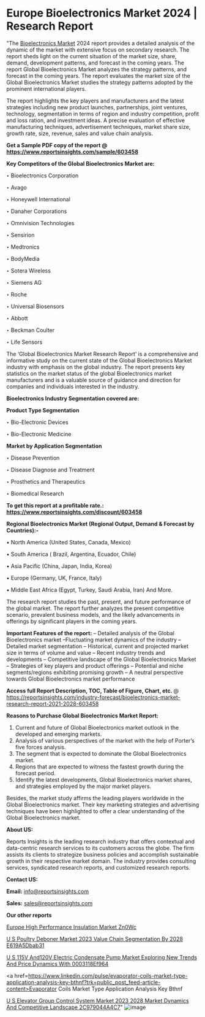 # Europe Bioelectronics Market 2024 | Research Report

"The <a href=https://www.reportsinsights.com/sample/603458>Bioelectronics Market</a> 2024 report provides a detailed analysis of the dynamic of the market with extensive focus on secondary research. The report sheds light on the current situation of the market size, share, demand, development patterns, and forecast in the coming years. The report Global Bioelectronics Market analyzes the strategy patterns, and forecast in the coming years. The report evaluates the market size of the Global Bioelectronics Market studies the strategy patterns adopted by the prominent international players.

The report highlights the key players and manufacturers and the latest strategies including new product launches, partnerships, joint ventures, technology, segmentation in terms of region and industry competition, profit and loss ration, and investment ideas. A precise evaluation of effective manufacturing techniques, advertisement techniques, market share size, growth rate, size, revenue, sales and value chain analysis.

<strong>Get a Sample PDF copy of the report @ <a href=https://www.reportsinsights.com/sample/603458 style=color:#0000ff;>https://www.reportsinsights.com/sample/603458</a></strong>

<strong>Key Competitors of the Global Bioelectronics Market are:</strong>

‣ Bioelectronics Corporation

‣ Avago

‣ Honeywell International

‣ Danaher Corporations

‣ Omnivision Technologies

‣ Sensirion

‣ Medtronics

‣ BodyMedia

‣ Sotera Wireless

‣ Siemens AG

‣ Roche

‣ Universal Biosensors

‣ Abbott

‣ Beckman Coulter

‣ Life Sensors

The ‘Global Bioelectronics Market Research Report’ is a comprehensive and informative study on the current state of the Global Bioelectronics Market industry with emphasis on the global industry. The report presents key statistics on the market status of the global Bioelectronics market manufacturers and is a valuable source of guidance and direction for companies and individuals interested in the industry.

<strong>Bioelectronics Industry Segmentation covered are:</strong>

<strong>Product Type Segmentation</strong>

‣ Bio-Electronic Devices

‣ Bio-Electronic Medicine

<strong>Market by Application Segmentation</strong>

‣ Disease Prevention

‣ Disease Diagnose and Treatment

‣ Prosthetics and Therapeutics

‣ Biomedical Research

<strong>To get this report at a profitable rate.: <a href=https://www.reportsinsights.com/discount/603458 style=color:#0000ff;>https://www.reportsinsights.com/discount/603458</a></strong>

<strong>Regional Bioelectronics Market (Regional Output, Demand &amp; Forecast by Countries):-</strong>

• North America (United States, Canada, Mexico)

• South America ( Brazil, Argentina, Ecuador, Chile)

• Asia Pacific (China, Japan, India, Korea)

• Europe (Germany, UK, France, Italy)

• Middle East Africa (Egypt, Turkey, Saudi Arabia, Iran) And More.

The research report studies the past, present, and future performance of the global market. The report further analyzes the present competitive scenario, prevalent business models, and the likely advancements in offerings by significant players in the coming years.

<strong>Important Features of the report:</strong>
– Detailed analysis of the Global Bioelectronics market
–Fluctuating market dynamics of the industry
–Detailed market segmentation
– Historical, current and projected market size in terms of volume and value
– Recent industry trends and developments
– Competitive landscape of the Global Bioelectronics Market
– Strategies of key players and product offerings
– Potential and niche segments/regions exhibiting promising growth
– A neutral perspective towards Global Bioelectronics market performance

<strong>Access full Report Description, TOC, Table of Figure, Chart, etc. </strong>@   <a href=https://reportsinsights.com/industry-forecast/bioelectronics-market-research-report-2021-2028-603458 style=color:#0000ff;>https://reportsinsights.com/industry-forecast/bioelectronics-market-research-report-2021-2028-603458</a>

<strong>Reasons to Purchase Global Bioelectronics Market Report:</strong>
1. Current and future of Global Bioelectronics market outlook in the developed and emerging markets.
2. Analysis of various perspectives of the market with the help of Porter’s five forces analysis.
3. The segment that is expected to dominate the Global Bioelectronics market.
4. Regions that are expected to witness the fastest growth during the forecast period.
5. Identify the latest developments, Global Bioelectronics market shares, and strategies employed by the major market players.

Besides, the market study affirms the leading players worldwide in the Global Bioelectronics market. Their key marketing strategies and advertising techniques have been highlighted to offer a clear understanding of the Global Bioelectronics market.

<strong><strong>About US</strong>:</strong>

Reports Insights is the leading research industry that offers contextual and data-centric research services to its customers across the globe. The firm assists its clients to strategize business policies and accomplish sustainable growth in their respective market domain. The industry provides consulting services, syndicated research reports, and customized research reports.

<strong>Contact US:</strong>

<p class=><b>Email:</b> <a href=mailto:info@reportsinsights.com>info@reportsinsights.com</a></p>
<p class=><b>Sales:</b> <a href=mailto:sales@reportsinsights.com>sales@reportsinsights.com</a></p>

<strong>Our other reports</strong>

<a href=https://www.linkedin.com/pulse/europe-high-performance-insulation-market-zn0wc/>Europe High Performance Insulation Market Zn0Wc</a>

<a href=https://medium.com/@swatiga40/u-s-poultry-deboner-market-2023-value-chain-segmentation-by-2028-e619a5dbab31>U S Poultry Deboner Market 2023 Value Chain Segmentation By 2028 E619A5Dbab31</a>

<a href=https://medium.com/@aanarkumar6/u-s-115v-and120v-electric-condensate-pump-market-exploring-new-trends-and-price-dynamics-with-0003118ef964>U S 115V And120V Electric Condensate Pump Market Exploring New Trends And Price Dynamics With 0003118Ef964</a>

<a href=https://www.linkedin.com/pulse/evaporator-coils-market-type-application-analysis-key-bthnf?trk=public_post_feed-article-content>Evaporator Coils Market Type Application Analysis Key Bthnf</a>

<a href=https://medium.com/@nadeemkazi0003/u-s-elevator-group-control-system-market-2023-2028-market-dynamics-and-competitive-landscape-2c979044a4c7>U S Elevator Group Control System Market 2023 2028 Market Dynamics And Competitive Landscape 2C979044A4C7</a>"
![image](https://github.com/Jaayaachit/RIGlobal/assets/158452289/327f0e2d-238b-40ed-a636-f8f634ca0e7f)

